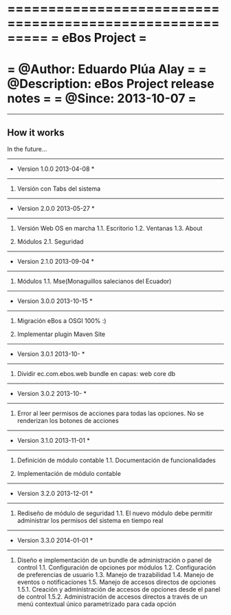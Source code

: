 =========================================================
=		     eBos Project			=
=========================================================
= @Author: Eduardo Plúa Alay				=
= @Description: eBos Project release notes		=
= @Since: 2013-10-07					=
=========================================================

---------------------------------------------------------
How it works
---------------------------------------------------------
In the future...

*****************************************
* Version 1.0.0		2013-04-08	*
*****************************************
1. Versión con Tabs del sistema


*****************************************
* Version 2.0.0		2013-05-27	*
*****************************************
1. Versión Web OS en marcha
1.1. Escritorio
1.2. Ventanas
1.3. About

2. Módulos
2.1. Seguridad


*****************************************
* Version 2.1.0		2013-09-04	*
*****************************************
1. Módulos
1.1. Mse(Monaguillos salecianos del Ecuador)


*****************************************
* Version 3.0.0		2013-10-15	*
*****************************************

1. Migración eBos a OSGI 100% :)

2. Implementar plugin Maven Site

*****************************************
* Version 3.0.1		2013-10-	*
*****************************************

1. Dividir ec.com.ebos.web bundle en capas:
	web
	core
	db


*****************************************
* Version 3.0.2		2013-10-	*
*****************************************

1. Error al leer permisos de acciones para todas las opciones. No se renderizan los botones de acciones


*****************************************
* Version 3.1.0		2013-11-01 	*
*****************************************
1. Definición de módulo contable
1.1. Documentación de funcionalidades

2. Implementación de módulo contable


*****************************************
* Version 3.2.0		2013-12-01 	*
*****************************************
1. Rediseño de módulo de seguridad
1.1. El nuevo módulo debe permitir administrar los permisos del sistema en tiempo real 


*****************************************
* Version 3.3.0		2014-01-01 	*
*****************************************
1. Diseño e implementación de un bundle de administración o panel de control
1.1. Configuración de opciones por módulos
1.2. Configuración de preferencias de usuario
1.3. Manejo de trazabilidad
1.4. Manejo de eventos o notificaciones
1.5. Manejo de accesos directos de opciones
1.5.1. Creación y administración de accesos de opciones desde el panel de control
1.5.2. Administración de accesos directos a través de un menú contextual único parametrizado para cada opción
